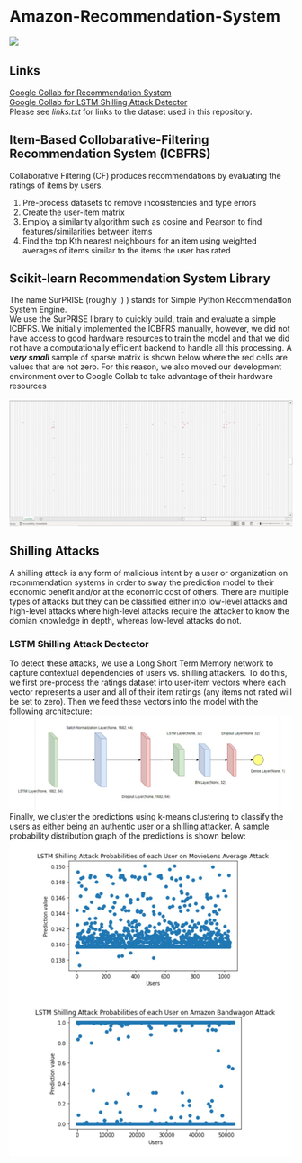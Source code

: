# Amazon-Recommendation-System

![](roadmap.JPG)

## Links
[Google Collab for Recommendation System](https://colab.research.google.com/drive/19Qat-59Rz7laqR9NSibKeBcxBSBtFptx?usp=sharing) <br/>
[Google Collab for LSTM Shilling Attack Detector](https://colab.research.google.com/drive/1GH83DX_sWLPSxoil7nC89Kcft2vr5KbL?usp=sharing) <br/>
Please see _*links.txt*_ for links to the dataset used in this repository.


## Item-Based Collobarative-Filtering Recommendation System (ICBFRS)
Collaborative Filtering (CF) produces recommendations by evaluating the ratings of items by users.<br/>
1) Pre-process datasets to remove incosistencies and type errors
2) Create the user-item matrix
3) Employ a similarity algorithm such as cosine and Pearson to find features/similarities between items
4) Find the top Kth nearest neighbours for an item using weighted averages of items similar to the items the user has rated


## Scikit-learn Recommendation System Library
The name SurPRISE (roughly :) ) stands for Simple Python RecommendatIon System Engine. <br/>
We use the SurPRISE library to quickly build, train and evaluate a simple ICBFRS.
We initially implemented the ICBFRS manually, however, we did not have access to good hardware
resources to train the model and that we did not have a computationally efficient backend to handle all this processing. A _**very small**_ sample of sparse matrix is shown below where the red cells are values that are not zero. For this reason, we also moved our development environment over to Google Collab to take advantage of their hardware resources<br/><br/>
![](sparse_matrix.JPG)
<br/>

## Shilling Attacks
A shilling attack is any form of malicious intent by a user or organization on recommendation systems in order to sway the prediction model to their economic benefit and/or at the economic cost of others. There are multiple types of attacks but they can be classified either into low-level attacks and high-level attacks where high-level attacks require the attacker to know the domian knowledge in depth, whereas low-level attacks do not. <br/>

### LSTM Shilling Attack Dectector
To detect these attacks, we use a Long Short Term Memory network to capture contextual dependencies of users vs. shilling attackers. To do this, we first pre-process the ratings dataset into user-item vectors where each vector represents a user and all of their item ratings (any items not rated will be set to zero). Then we feed these vectors into the model with the following architecture: <br/>
![](lstm_architecture.JPG)
<br/>
Finally, we cluster the predictions using k-means clustering to classify the users as either being an authentic user or a shilling attacker. A sample probability distribution graph of the predictions is shown below: </br>
![](lstm_probability_distribution.JPG)


